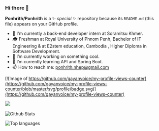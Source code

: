 ### Hi there 👋

**Ponhrith/Ponhrith** is a ✨ _special_ ✨ repository because its `README.md` (this file) appears on your GitHub profile.


- 🚀 I'm currently a back-end developer intern at Soramitsu Khmer.
- 🎓 Freshman at Royal University of Phnom Penh, Bachelor of IT Engineering & at E2stem education, Cambodia , Higher Diploma in Software Development.
- 🔭 I’m currently working on something cool.
- 🌱 I’m currently learning API and Spring Boot.
- 📫 How to reach me: ponhrith.nhep@gmail.com


[![Image of https://github.com/gayanvoice/my-profile-views-counter](https://github.com/gayanvoice/my-profile-views-counter/blob/master/svg/profile/badge.svg)](https://github.com/gayanvoice/my-profile-views-counter)

![](https://komarev.com/ghpvc/?username=Ponhrith)

![Github Stats](https://github-readme-stats.vercel.app/api?username=Ponhrith&count_private=true&show_icons=true&theme=radical)

![Top languages](https://github-readme-stats.vercel.app/api/top-langs/?username=PONHRITH&show_icons=true&theme=radical)

